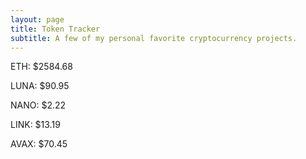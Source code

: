 ```yaml
---
layout: page
title: Token Tracker
subtitle: A few of my personal favorite cryptocurrency projects.
---
```


<!--BEGINCRYPTOINPUT-->
ETH: $2584.68

LUNA: $90.95

NANO: $2.22

LINK: $13.19

AVAX: $70.45

<!--ENDCRYPTOINPUT-->
